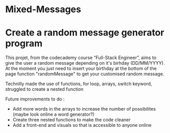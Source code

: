 # Mixed-Messages

# Create a random message generator program #

This projet, from the codecademy course “Full-Stack Engineer”, aims to give the user a random message depending on it's birhday (DD/MM/YYYY). At the moment you just need to insert your birthday at the bottom of the page function "randomMessage" to get your customised random message.

Technilly made the use of functions, for loop, arrays, switch keyword, struggled to create a nested function

Future improvements to do : 
- Add more words in the arrays to increase the number of possibilites (maybe look online a word generator?)
- Create three nested functions to make the code cleaner
- Add a front-end and visuals so that is accessible to anyone online

